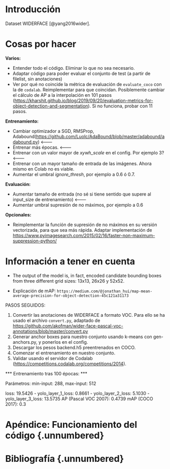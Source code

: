 # Introducción

Dataset WIDERFACE [@yang2016wider].

# Cosas por hacer

**Varios:**

- Entender todo el código. Eliminar lo que no sea necesario.
- Adaptar código para poder evaluar el conjunto de test (a partir de filelist, sin anotaciones)
- Ver por qué no coincide la métrica de evaluación de `evaluate_coco` con la de `codalab`. Reimplementar para que coincidan. Posiblemente cambiar el cálculo de AP a la interpolación en 101 pasos (https://kharshit.github.io/blog/2019/09/20/evaluation-metrics-for-object-detection-and-segmentation). Si no funciona, probar con 11 pasos.

**Entrenamiento:**

- Cambiar optimizador a SGD, RMSProp, Adabound(https://github.com/Luolc/AdaBound/blob/master/adabound/adabound.py) <---
- Entrenar más épocas. <---
- Entrenar con un valor mayor de *xywh_scale* en el config. Por ejemplo 3? <---
- Entrenar con un mayor tamaño de entrada de las imágenes. Ahora mismo en Colab no es viable.
- Aumentar el umbral *ignore_thresh*, por ejemplo a 0.6 ó 0.7.

**Evaluación:**

- Aumentar tamaño de entrada (no sé si tiene sentido que supere al input_size de entrenamiento) <---
- Aumentar umbral supresión de no máximos, por ejemplo a 0.6

**Opcionales:**

- Reimplementar la funcíón de supresión de no máximos en su versión vectorizada, para que sea más rápida. Adaptar implementación de https://www.pyimagesearch.com/2015/02/16/faster-non-maximum-suppression-python/

# Información a tener en cuenta

- The output of the model is, in fact, encoded candidate bounding boxes from three different grid sizes: 13x13, 26x26 y 52x52.

- Explicación de mAP: `https://medium.com/@jonathan_hui/map-mean-average-precision-for-object-detection-45c121a31173`

PASOS SEGUIDOS:

1. Convertir las anotaciones de WIDERFACE a formato VOC. Para ello se ha usado el archivo `convert.py`, adaptado de https://github.com/akofman/wider-face-pascal-voc-annotations/blob/master/convert.py
4. Generar anchor boxes para nuestro conjunto usando k-means con gen-anchors.py, y ponerlos en el config.
5. Descargar los pesos backend.h5 preentrenados en COCO.
6. Comenzar el entrenamiento en nuestro conjunto.
7. Validar usando el servidor de Codalab (https://competitions.codalab.org/competitions/2014).

*** Entrenamiento tras 100 épocas: ***

Parámetros: min-input: 288, max-input: 512

loss: 19.5426 - yolo_layer_1_loss: 0.8661 - yolo_layer_2_loss: 5.1030 - yolo_layer_3_loss: 13.5735
AP (Pascal VOC 2007): 0.4739
mAP (COCO 2017): 0.3

# Apéndice: Funcionamiento del código {.unnumbered}

<!-- Esto es una prueba de referencia al apéndice: [Apéndice A: Funcionamiento del código].-->

# Bibliografía {.unnumbered}
